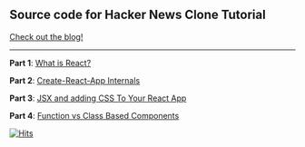 ## Source code for Hacker News Clone Tutorial

[Check out the blog!](https://www.colorcoder.dev/)


***

**Part 1**: [What is React?](https://www.colorcoder.dev/react-hackernews-1)

**Part 2**: [Create-React-App Internals](https://www.colorcoder.dev/react-hackernews-2)

**Part 3**: [JSX and adding CSS To Your React App](https://www.colorcoder.dev/react-hackernews-3)

**Part 4**: [Function vs Class Based Components](https://www.colorcoder.dev/react-hackernews-4)



[![Hits](https://hits.seeyoufarm.com/api/count/incr/badge.svg?url=https%3A%2F%2Fgithub.com%2Fsafderareepattamannil%2Fhackernewclone-react-tutorial&count_bg=%2379C83D&title_bg=%23555555&icon=&icon_color=%23E7E7E7&title=hits&edge_flat=false)](https://hits.seeyoufarm.com)
